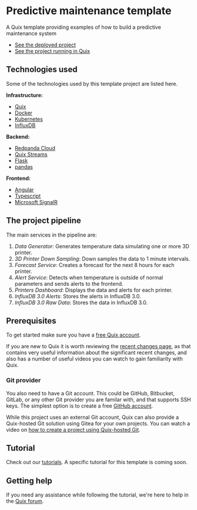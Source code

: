 # Predictive maintenance template

A Quix template providing examples of how to build a predictive maintenance system

* [See the deployed project](https://portal.platform.quix.io/pipeline?workspace=demo-predictivemaintenance-dev&token=pat-1bb3d78414e049a09ab6a9a6a9f9f7eb)
* [See the project running in Quix](https://dash-demo-predictivemaintenance-dev.deployments.quix.io/)

## Technologies used

Some of the technologies used by this template project are listed here.

**Infrastructure:** 

* [Quix](https://quix.io/)
* [Docker](https://www.docker.com/)
* [Kubernetes](https://kubernetes.io/)
* [InfluxDB](https://www.influxdata.com/products/influxdb/)

**Backend:** 

* [Redpanda Cloud](https://redpanda.com/redpanda-cloud)
* [Quix Streams](https://github.com/quixio/quix-streams)
* [Flask](https://flask.palletsprojects.com/en/2.3.x/#)
* [pandas](https://pandas.pydata.org/docs/reference/api/pandas.DataFrame.html)

**Frontend:**

* [Angular](https://angular.io/)
* [Typescript](https://www.typescriptlang.org/)
* [Microsoft SignalR](https://learn.microsoft.com/en-us/aspnet/signalr/)

## The project pipeline

The main services in the pipeline are:

1. *Data Generator*: Generates temperature data simulating one or more 3D printer.
2. *3D Printer Down Sampling*: Down samples the data to 1 minute intervals.
3. *Forecast Service*: Creates a forecast for the next 8 hours for each printer.
4. *Alert Service*: Detects when temperature is outside of normal parameters and sends alerts to the frontend.
5. *Printers Dashboard*: Displays the data and alerts for each printer.
6. *InfluxDB 3.0 Alerts*: Stores the alerts in InfluxDB 3.0.
7. *InfluxDB 3.0 Raw Data*: Stores the data in InfluxDB 3.0.

## Prerequisites

To get started make sure you have a [free Quix account](https://portal.platform.quix.io/self-sign-up).

If you are new to Quix it is worth reviewing the [recent changes page](https://quix.io/docs/platform/changes.html), 
as that contains very useful information about the significant recent changes, and also has a number of useful videos you can watch to gain familiarity with Quix.

### Git provider

You also need to have a Git account. This could be GitHub, Bitbucket, GitLab, or any other Git provider you are familar with, and that supports SSH keys. The simplest option is to create a free [GitHub account](https://github.com).

While this project uses an external Git account, Quix can also provide a Quix-hosted Git solution using Gitea for your own projects. You can watch a video on [how to create a project using Quix-hosted Git](https://www.loom.com/share/b4488be244834333aec56e1a35faf4db?sid=a9aa124a-a2b0-45f1-a756-11b4395d0efc).

## Tutorial

Check out our [tutorials](https://quix.io/docs/platform/tutorials/).
A specific tutorial for this template is coming soon.



## Getting help

If you need any assistance while following the tutorial, we're here to help in the [Quix forum](https://forum.quix.io/).
